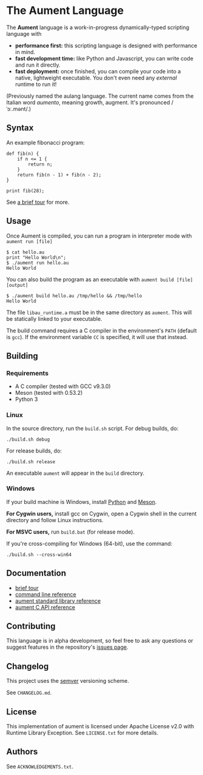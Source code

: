 # The Aument Language

The **Aument** language is a work-in-progress dynamically-typed scripting language with

  * **performance first:** this scripting language is designed with performance in mind.
  * **fast development time:** like Python and Javascript, you can write code and run it directly.
  * **fast deployment:** once finished, you can compile your code into a native, lightweight executable. You don't even need any *external* runtime to run it!

(Previously named the aulang language. The current name comes from the Italian word *aumento*, meaning growth, augment. It's pronounced /ˈɔː.mənt/.)

## Syntax

An example fibonacci program:

```
def fib(n) {
    if n <= 1 {
        return n;
    }
    return fib(n - 1) + fib(n - 2);
}

print fib(28);
```

See [a brief tour](./docs/tour.md) for more.

## Usage

Once Aument is compiled, you can run a program in interpreter mode with `aument run [file]`

```
$ cat hello.au
print "Hello World\n";
$ ./aument run hello.au
Hello World
```

You can also build the program as an executable with `aument build [file] [output]`

```
$ ./aument build hello.au /tmp/hello && /tmp/hello
Hello World
```

The file `libau_runtime.a` must be in the same directory as `aument`. This will be statically linked to your executable.

The build command requires a C compiler in the environment's `PATH` (default is `gcc`). If the environment variable `CC` is specified, it will use that instead.

## Building

### Requirements

  * A C compiler (tested with GCC v9.3.0)
  * Meson (tested with 0.53.2)
  * Python 3

### Linux

In the source directory, run the `build.sh` script. For debug builds, do:

```
./build.sh debug
```

For release builds, do:

```
./build.sh release
```

An executable `aument` will appear in the `build` directory.

### Windows

If your build machine is Windows, install [Python](https://www.python.org/downloads/) and [Meson](https://mesonbuild.com/SimpleStart.html#windows1).

**For Cygwin users,** install gcc on Cygwin, open a Cygwin shell in the current directory and follow Linux instructions.

**For MSVC users,** run `build.bat` (for release mode).

If you're cross-compiling for Windows (64-bit), use the command:

```
./build.sh --cross-win64
```

## Documentation

  * [brief tour](./docs/tour.md)
  * [command line reference](./docs/cmdline.md)
  * [aument standard library reference](./docs/au-stdlib.md)
  * [aument C API reference](./docs/c-api.md)

## Contributing

This language is in alpha development, so feel free to ask any questions or suggest features in the repository's [issues page](https://github.com/chm8d/aulang/issues/).

## Changelog

This project uses the [semver](https://semver.org/spec/v2.0.0.html) versioning scheme.

See `CHANGELOG.md`.

## License

This implementation of aument is licensed under Apache License v2.0 with Runtime Library Exception. See `LICENSE.txt` for more details.

## Authors

See `ACKNOWLEDGEMENTS.txt`.
